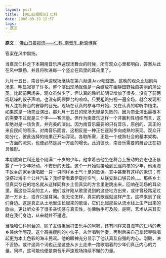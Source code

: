 ```yaml
---
layout: post
title: 【佛山日报报讯】仁科
date: 2006-09-19 12:57
tags:
- 报道
---
```


**原文**：
[佛山日报报讯——仁科_南音乐_新浪博客](http://blog.sina.com.cn/s/blog_4a828bb8010005lq.html)

答案在风中飘扬。

当嘉宾仁科走下本期南音乐声速现场舞台的时候，所有观众心里都明白，答案从此在风中飘扬，并且将吹进每一个竖立在风里的耳朵里了。

九月十五日，南音乐声速现场继续在第六频道Jazz吧绽放。这晚的观众比起前两场来，明显寂寥了许多。整个演出现场就像是一朵绽放在幽静田野独自美丽的蒲公英。比起前两场来，观众虽然少了，但认真的聆听却明显增加了很多。没有了前两场聒噪的骰子声响，也没有罔顾舞台的喧哗。只要粗略扫视一遍全场，就会发现所有人注视舞台的安静的目光。现场在认真的参与中开始，又在认真的聆听中结束。如果这是一场商业演出，那九月十五日的现场无疑是失败的。因为商业演出最根本的需要不过就是三个字——客流量。但作为南音乐这样一个非赢利性组织而言，这却绝对是一场负责，并完美的演出。因为南音乐需要的只有音乐，原创的、真正的来自民间的音乐。对南音乐而言，这相反是一种正在逐渐步向成熟的表现。观众开始分化，彼此选择的结果正开始浮现。各取所需，正是一个成熟社会的基本架构。一方面的流失，也便必然是另一方面的增长。此消彼长，南音乐需要的舞台正在初具雏形。

本期嘉宾仁科还是个刚满二十岁的少年，他拿着吉他坐在舞台上扭动的姿态也正暴露了一个少年好动，不安份的天性。这个一开始就接触到民谣内核的少年，他用海丰故乡的家乡话唱起一只一只同样乡土气十足的歌谣。其中甚至有这样的歌词：有没搭过海丰个公共汽车？我经常看着伊载拧空气，从联安路口够云岭。。。那些乡土但真实存在的地名就从这样同样乡土但真实的方言里迸跳出来，回响在现场的耳朵里。而这些耳朵的主人，他们或许刚从歌里说到的这些地方出来，或许曾经踏足过那一方乡土，或许只是耳闻。但无论怎样，真实的歌谣就这样产生，这样来到了我们身边。这是真正从土地里生长起来的歌谣，它们比起那些从流水线上生产出来的歌曲，更让听众多了很多亲切感与真实性，彷佛触手可及般。是啊，艺术从来其实就在我们身边，从来就并不遥远。

当晚和仁科同台的，除了友情担当打击乐手的阿钢，还有同样来自海丰的仁科的老乡兼伙伴阿茂。这个高挑瘦削的小伙子，从伴唱到伴奏，再到后来自己拿起琴弹唱起更为本土色彩的海丰民谣。他的眼神充分显示了他认真及自强的内心。刚毅，决不妥协。或许这两个词也正是这些从乡土走来一路歌唱着的少年们真正内心的力量。同样，这可能也便是南音乐声速现场持续不懈的力量。
